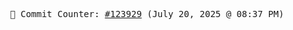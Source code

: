 <p align="center">
    <samp>
        📮 Commit Counter: <a href="https://github.com/Javascript-void0/Javascript-void0/commits/main">#123929</a> (July 20, 2025 @ 08:37 PM)
    </samp>
</p>